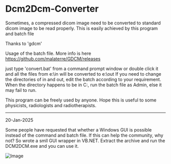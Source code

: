# Dcm2Dcm-Converter
Sometimes, a compressed dicom image need to be converted to standard dicom image to be read properly. This is easily achieved by this program and batch file

Thanks to 'gdcm'

Usage of the batch file. More info is here https://github.com/malaterre/GDCM/releases

just type 'convert.bat' from a command prompt window or double click it and all the files from e:\in will be converted to e:\out
If you need to change the directories of in and out, edit the batch according to your requirement. When the directory happens to be in C:\, run the batch file as Admin, else it may fail to run.

This program can be freely used by anyone. Hope this is useful to some physicists, radiologists and radiotherapists.

------------------------------------------------------------------------------------------------------------------------
20-Jan-2025

Some people have requested that whether a Windows GUI is possible instead of the command and batch file. If this can help the community, why not? So wrote a smll GUI wrapper in VB.NET. Extract the archive and run the DCM2DCM.exe and you can use it. 

![Image](https://github.com/user-attachments/assets/1a3b1c30-5cf3-4377-90b0-bd0bbe46060d)






